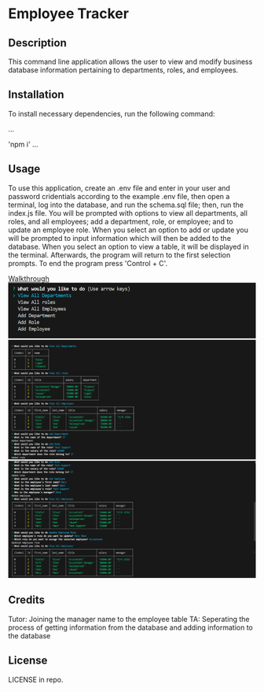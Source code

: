 # Employee Tracker

## Description

This command line application allows the user to view and modify business database information pertaining to departments, roles, and employees.

## Installation

To install necessary dependencies, run the following command:

...

'npm i'
...

## Usage

 To use this application, create an .env file and enter in your user and password cridentials according to the example .env file, then open a terminal, log into the database, and run the schema.sql file; then, run the index.js file. You will be prompted with options to view all departments, all roles, and all employees; add a department, role, or employee; and to update an employee role. When you select an option to add or update you will be prompted to input information which will then be added to the database. When you select an option to view a table, it will be displayed in the terminal. Afterwards, the program will return to the first selection prompts. To end the program press 'Control + C'.

 [Walkthrough](https://drive.google.com/file/d/1rdJDD5yeHKsC1weKyPlFSOSgts-Ic-b1/view?usp=sharing)
 ![Home prompts](./Images/HomePrompt.PNG)
 ![Results of selections](./Images/Results1.PNG)
 ![More results for selections](./Images/Results2.PNG)
## Credits

Tutor: Joining the manager name to the employee table
TA: Seperating the process of getting information from the database and adding information to the database

## License

LICENSE in repo.